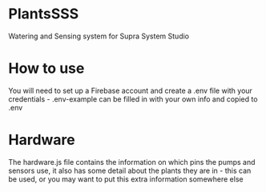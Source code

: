 # PlantsSSS
Watering and Sensing system for Supra System Studio

# How to use
You will need to set up a Firebase account and create a .env file with your credentials - .env-example can be filled in with your own info and copied to .env

# Hardware
The hardware.js file contains the information on which pins the pumps and sensors use, it also has some detail about the plants they are in - this can be used, or you may want to put this extra information somewhere else
